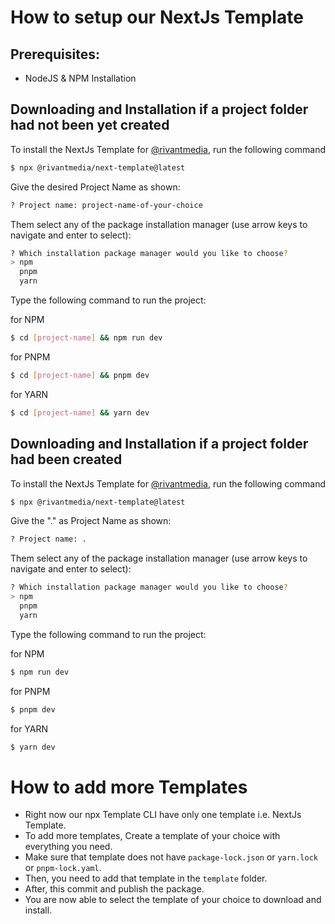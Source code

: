 # How to setup our NextJs Template

## Prerequisites:

-   NodeJS & NPM Installation

## Downloading and Installation if a project folder had not been yet created

To install the NextJs Template for [@rivantmedia](https://github.com/rivantmedia), run the following command

```bash
$ npx @rivantmedia/next-template@latest
```

Give the desired Project Name as shown:

```bash
? Project name: project-name-of-your-choice
```

Them select any of the package installation manager (use arrow keys to navigate and enter to select):

```bash
? Which installation package manager would you like to choose?
> npm
  pnpm
  yarn
```

Type the following command to run the project:

for NPM

```bash
$ cd [project-name] && npm run dev
```

for PNPM

```bash
$ cd [project-name] && pnpm dev
```

for YARN

```bash
$ cd [project-name] && yarn dev
```

## Downloading and Installation if a project folder had been created

To install the NextJs Template for [@rivantmedia](https://github.com/rivantmedia), run the following command

```bash
$ npx @rivantmedia/next-template@latest
```

Give the "." as Project Name as shown:

```bash
? Project name: .
```

Them select any of the package installation manager (use arrow keys to navigate and enter to select):

```bash
? Which installation package manager would you like to choose?
> npm
  pnpm
  yarn
```

Type the following command to run the project:

for NPM

```bash
$ npm run dev
```

for PNPM

```bash
$ pnpm dev
```

for YARN

```bash
$ yarn dev
```

# How to add more Templates

-   Right now our npx Template CLI have only one template i.e. NextJs Template.
-   To add more templates, Create a template of your choice with everything you need.
-   Make sure that template does not have `package-lock.json` or `yarn.lock` or `pnpm-lock.yaml`.
-   Then, you need to add that template in the `template` folder.
-   After, this commit and publish the package.
-   You are now able to select the template of your choice to download and install.
